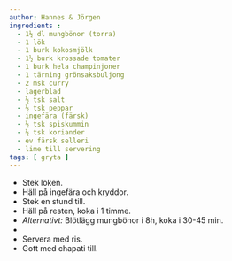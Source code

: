 ```yaml
---
author: Hannes & Jörgen
ingredients :
  - 1½ dl mungbönor (torra)
  - 1 lök
  - 1 burk kokosmjölk
  - 1½ burk krossade tomater
  - 1 burk hela champinjoner
  - 1 tärning grönsaksbuljong
  - 2 msk curry
  - lagerblad
  - ½ tsk salt
  - ½ tsk peppar
  - ingefära (färsk)
  - ½ tsk spiskummin
  - ½ tsk koriander
  - ev färsk selleri
  - lime till servering
tags: [ gryta ]
---
```

* Stek löken.
* Häll på ingefära och kryddor.
* Stek en stund till.
* Häll på resten, koka i 1 timme.
* _Alternativt:_  Blötlägg mungbönor i 8h, koka i 30-45 min.
* 
* Servera med ris.
* Gott med chapati till.
